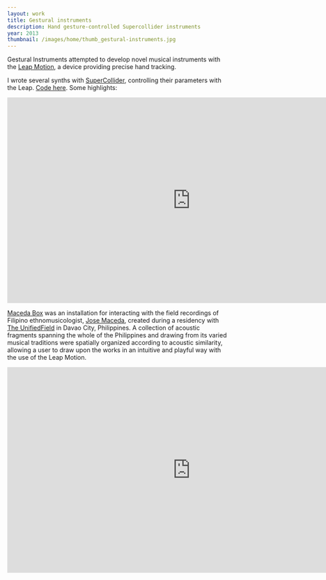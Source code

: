 ```yaml
---
layout: work
title: Gestural instruments
description: Hand gesture-controlled Supercollider instruments
year: 2013
thumbnail: /images/home/thumb_gestural-instruments.jpg
---
```


Gestural Instruments attempted to develop novel musical instruments with the [Leap Motion](https://www.leapmotion.com), a device providing precise hand tracking.

I wrote several synths with [SuperCollider](http://supercollider.sourceforge.net/), controlling their parameters with the Leap. [Code here](https://github.com/genekogan/LeapMotion-SuperCollider-Instruments). Some highlights:

<center>
<iframe src="http://player.vimeo.com/video/76401096?portrait=0&amp;color=ff9933" width="840" height="472" frameborder="0" webkitAllowFullScreen mozallowfullscreen allowFullScreen></iframe>
</center>

[Maceda Box](http://www.theunifiedfield.org/archives/3471) was an installation for interacting with the field recordings of Filipino ethnomusicologist, [Jose Maceda](http://en.wikipedia.org/wiki/Jose_Maceda), created during a residency with [The UnifiedField](http://www.theunifiedfield.org/archives/3471) in Davao City, Philippines. A collection of acoustic fragments spanning the whole of the Philippines and drawing from its varied musical traditions were spatially organized according to acoustic similarity, allowing a user to draw upon the works in an intuitive and playful way with the use of the Leap Motion.

<center>
<iframe src="http://player.vimeo.com/video/85926529?portrait=0&amp;color=ff9933" width="840" height="472" frameborder="0" webkitAllowFullScreen mozallowfullscreen allowFullScreen></iframe>
</center>
